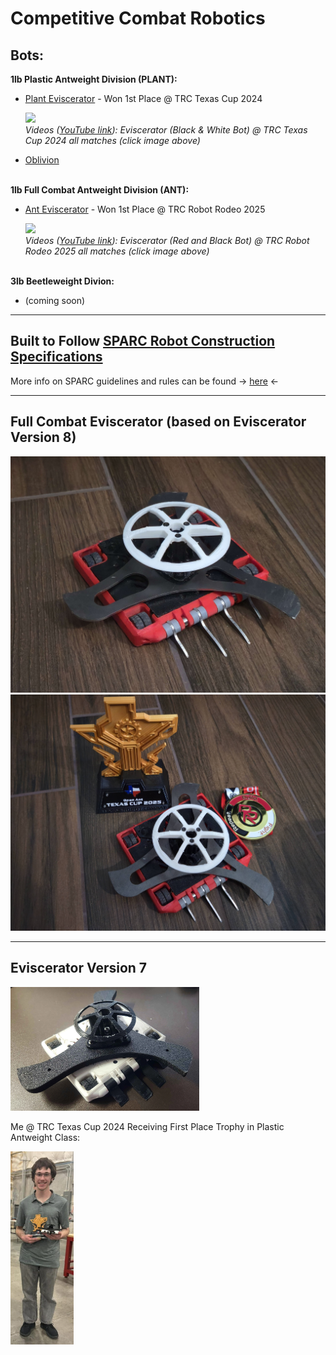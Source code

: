 # Competitive Combat Robotics
**Bots:**
---
**1lb Plastic Antweight Division (PLANT):**

- [Plant Eviscerator](Plastic%20Antweight%20Eviscerator/Eviscerator_%28PLANT%29.md) - Won 1st Place @ TRC Texas Cup 2024

  <p align="left">
  <a href="https://www.youtube.com/watch?v=Ix6BwbreU1s&list=PLaajWfdDszmCy5Lru08SvIwDpJg_W1IqT">
  <img src="https://img.youtube.com/vi/Ix6BwbreU1s/0.jpg" width="400">
    </a>
    <br>
    <em>Videos (<a href="https://www.youtube.com/watch?v=Ix6BwbreU1s&list=PLaajWfdDszmCy5Lru08SvIwDpJg_W1IqT">YouTube link</a>):  
  Eviscerator (Black & White Bot) @ TRC Texas Cup 2024 all matches (click image above)</em>
  </p>
- [Oblivion](Plastic%20Antweight%20Oblivion/Oblivion_(PLANT).md)

<br>**1lb Full Combat Antweight Division (ANT):**

- [Ant Eviscerator](Full%20Combat%20Antweight%20Eviscerator/Full%20Combat%20Eviscerator.md) - Won 1st Place @ TRC Robot Rodeo 2025

  <p align="left">
  <a href="https://www.youtube.com/watch?v=IHrKsuDs648&list=PLaajWfdDszmCh5tCpU_RqkM--nwtsRARu">
  <img src="https://img.youtube.com/vi/IHrKsuDs648/maxresdefault.jpg" width="400">
    </a>
    <br>
    <em>Videos (<a href="https://www.youtube.com/watch?v=IHrKsuDs648&list=PLaajWfdDszmCh5tCpU_RqkM--nwtsRARu">YouTube link</a>):  
  Eviscerator (Red and Black Bot) @ TRC Robot Rodeo 2025 all matches (click image above)</em>
  </p>
<br>**3lb Beetleweight Divion:**
- (coming soon)



---
Built to Follow [SPARC Robot Construction Specifications](https://www.sparc.tools/SPARC_Robot_Construction_Specifications_v1.5.pdf)
---
More info on SPARC guidelines and rules can be found -> [here](https://www.sparc.tools/) <-

---
Full Combat Eviscerator (based on Eviscerator Version 8)
---
<img src="Full Combat Antweight Eviscerator/ImagesEviscerANT/c1.jpg" />

<img src="Full Combat Antweight Eviscerator/ImagesEviscerANT/c6.jpg" />

---
Eviscerator Version 7
---
<img src="Plastic%20Antweight%20Eviscerator/ImagesEviscerator/o4.webp" width="60%" />

Me @ TRC Texas Cup 2024 Receiving First Place Trophy in Plastic Antweight Class:

<img src="Plastic%20Antweight%20Eviscerator/ImagesEviscerator/w1.png" width="20%" />

